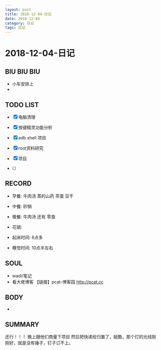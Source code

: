 ```yaml
---
layout: post
title: 2018-12-04-日记
date: 2018-12-04
category: 日记
tags: 日记
---
```

# 2018-12-04-日记
## BIU BIU BIU
- 小车安排上
- 
 
## TODO LIST


- [x] 电脑清理
- [x] 按键精灵功能分析

- [x] adb shell 项目
- [x] root资料研究
- [x] 项目
- [ ] 
 
## RECORD
- 早餐:  牛肉汤 蒸的山药 茶蛋 豆干
- 中餐:  砂锅
- 晚餐:  牛肉汤 还有 零食

- 花销:  
 
- 起床时间:  6点多
- 睡觉时间:  10点半左右
 
## SOUL
- wadi/笔记
- 看大佬博客 【链接】pcat-博客园 http://pcat.cc
 
## BODY
- 
 
## SUMMARY
 
 还行！！！ 晚上跟他们商量下项目 然后把快递给归置了，挺酷，那个灯的光线刚刚好，就是没有锤子，钉子订不上。  
